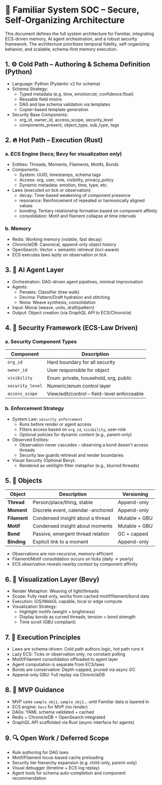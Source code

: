 # 🔐 Familiar System SOC – Secure, Self-Organizing Architecture
This document defines the full system architecture for Familiar, integrating ECS-driven memory, AI agent orchestration, and a robust security framework. The architecture prioritizes temporal fidelity, self-organizing behavior, and scalable, schema-first memory execution.

## 1. ⚙️ Cold Path – Authoring & Schema Definition (Python)
* Language: Python (Pydantic v2 for schema)
* Schema Strategy:
    * Typed metadata (e.g. time, emotion:str, confidence:float)
    * Reusable field mixins
    * DAG and law schema validation via templates
    * Copier-based template generation
* Security Base Components:
    * org_id, owner_id, access_scope, security_level
    * components_present, object_type, sub_type, tags

## 2. 🔥 Hot Path – Execution (Rust)
### a. ECS Engine (hecs; Bevy for visualization only)
* Entities: Threads, Moments, Filaments, Motifs, Bonds
* Components:
    * System: UUID, timestamps, schema tags
    * Access: org, user, role, visibility, privacy_policy
    * Dynamic metadata: emotion, time, type, etc.
* Laws (executed on tick or observation):
    * decay: Time-based weakening of component presence
    * resonance: Reinforcement of repeated or harmonically aligned values
    * bonding: Tertiary relationship formation based on component affinity
    * consolidation: Motif and filament collapse at time intervals
### b. Memory
* Redis: Working memory (volatile, fast decay)
* ChronicleDB: Canonical, append-only object history
* OpenSearch: Vector + semantic retrieval (loci-aware)
* ECS executes laws lazily on observation or tick

## 3. 🧠 AI Agent Layer
* Orchestration: DAG-driven agent pipelines, minimal improvisation
* Agents:
    * Penates: Classifier (tree walk)
    * Decima: Pattern/Draft hydration and stitching
    * Nona: Weave synthesis, consolidation
* Input: Moirai (weave, units, draft/pattern)
* Output: Object creation (via GraphQL API to ECS/Chronicle)

## 4. 🔐 Security Framework (ECS-Law Driven)
### a. Security Component Types
| Component      | Description                                          |
|----------------|------------------------------------------------------|
| `org_id`       | Hard boundary for all security                       |
| `owner_id`     | User responsible for object                          |
| `visibility`   | Enum: private, household, org, public                |
| `security_level` | Numeric/enum control layer                           |
| `access_scope` | View/edit/control – field-level enforceable        |

### b. Enforcement Strategy
* System Law: `security_enforcement`
    * Runs before render or agent access
    * Filters access based on `org_id`, `visibility`, user-role
    * Optional policies for dynamic content (e.g., parent-only)
* Observed Entities:
    * Observation never cascades – observing a bond doesn't access threads
    * Security law guards retrieval and render boundaries
* Visual Security (Optional Bevy):
    * Rendered as veil/light-filter metaphor (e.g., blurred threads)

## 5. 🧬 Objects
| Object         | Description                         | Versioning      |
|----------------|-------------------------------------|-----------------|
| **Thread**     | Person/place/thing, stable          | Append-only     |
| **Moment**     | Discrete event, calendar-anchored   | Append-only     |
| **Filament**   | Condensed insight about a thread    | Mutable + GBU   |
| **Motif**      | Condensed insight about moments     | Mutable + GBU   |
| **Bond**       | Passive, emergent thread relation   | GC + capped     |
| **Binding**    | Explicit link to a moment           | Append-only     |

  * Observations are non-recursive, memory-efficient
* Filament/Motif consolidation occurs on ticks (daily → yearly)
* ECS observation reveals nearby context by component affinity

## 6. 🎨 Visualization Layer (Bevy)
* Render Metaphor: Weaving of light/threads
* Scope: Fully read-only, works from cached motif/filament/bond data
* Execution: iOS/WebGL capable, local or edge compute
* Visualization Strategy:
    * Highlight motifs (weight = brightness)
    * Display bonds as curved threads, tension = bond strength
    * Time scroll (GBU compliant)

## 7. 🧪 Execution Principles
* Laws are schema-driven: Cold path authors logic, hot path runs it
* Lazy ECS: Ticks or observation only; no constant polling
* Motif/Filament consolidation offloaded to agent layer
* Agent computation is separate from ECS/laws
* Bonds are conservative: Depth-capped, pruned via async GC
* Append-only GBU: Full replay via ChronicleDB

## 8. 🧭 MVP Guidance
* MVP uses `sample_obj1`, `sample_obj2`... until Familiar data is layered in
* ECS engine: `hecs` for MVP (no render)
* DAGs: YAML schema validated + cached
* Redis + ChronicleDB + OpenSearch integrated
* GraphQL API scaffolded via Rust (async interface for agents)

## 9. 🔍 Open Work / Deferred Scope
* Rule authoring for DAG laws
* Motif/Filament locus-based cache preloading
* Security tier hierarchy expansion (e.g. child-only, parent-only)
* Visual debugger (timeline + ECS log replay)
* Agent tools for schema auto-completion and component recommendation 
